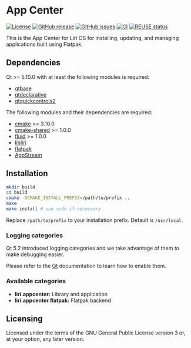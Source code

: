 <!--
SPDX-FileCopyrightText: 2020 Pier Luigi Fiorini <pierluigi.fiorini@gmail.com>

SPDX-License-Identifier: CC0-1.0
-->

App Center
==========

[![License](https://img.shields.io/badge/license-GPLv3.0-blue.svg)](https://www.gnu.org/licenses/gpl-3.0.html)
[![GitHub release](https://img.shields.io/github/release/lirios/appcenter.svg)](https://github.com/lirios/appcenter)
[![GitHub issues](https://img.shields.io/github/issues/lirios/appcenter.svg)](https://github.com/lirios/appcenter/issues)
[![CI](https://github.com/lirios/appcenter/workflows/CI/badge.svg?branch=develop&event=push)](https://github.com/lirios/appcenter/actions?query=workflow%3ACI)
[![REUSE status](https://api.reuse.software/badge/github.com/lirios/appcenter)](https://api.reuse.software/info/github.com/lirios/appcenter)

This is the App Center for Liri OS for installing, updating, and managing applications built using Flatpak.

## Dependencies

Qt >= 5.10.0 with at least the following modules is required:

 * [qtbase](http://code.qt.io/cgit/qt/qtbase.git)
 * [qtdeclarative](http://code.qt.io/cgit/qt/qtdeclarative.git)
 * [qtquickcontrols2](http://code.qt.io/cgit/qt/qtquickcontrols2.git)

The following modules and their dependencies are required:

 * [cmake](https://gitlab.kitware.com/cmake/cmake) >= 3.10.0
 * [cmake-shared](https://github.com/lirios/cmake-shared.git) >= 1.0.0
 * [fluid](https://github.com/lirios/fluid) >= 1.0.0
 * [libliri](https://github.com/lirios/libliri)
 * [flatpak](https://github.com/flatpak/flatpak)
 * [AppStream](https://github.com/ximion/appstream)

## Installation

```sh
mkdir build
cd build
cmake -DCMAKE_INSTALL_PREFIX=/path/to/prefix ..
make
make install # use sudo if necessary
```

Replace `/path/to/prefix` to your installation prefix.
Default is `/usr/local`.

### Logging categories

Qt 5.2 introduced logging categories and we take advantage of
them to make debugging easier.

Please refer to the [Qt](http://doc.qt.io/qt-5/qloggingcategory.html) documentation
to learn how to enable them.

### Available categories

* **liri.appcenter:** Library and application
* **liri.appcenter.flatpak:** Flatpak backend

## Licensing

Licensed under the terms of the GNU General Public License version 3 or,
at your option, any later version.
